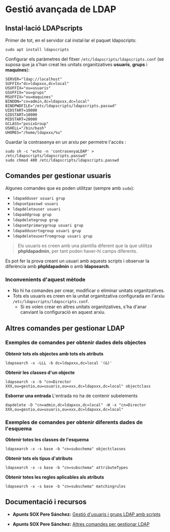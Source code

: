 # Gestió avançada de LDAP

## Instal·lació LDAPscripts

Primer de tot, en el servidor cal instal·lar el paquet ldapscripts:

`sudo apt install ldapscripts`

Configurar els paràmetres del fitxer `/etc/ldapscripts/ldapscripts.conf` (se suposa que ja s'han creat les unitats organitzatives **usuaris**, **grups** i **maquines**):

```
SERVER="ldap://localhost"
SUFFIX="dc=ldapxxx,dc=local"
USUFFIX="ou=usuaris"
GSUFFIX="ou=grups"
MSUFFIX="ou=maquines"
BINDDN="cn=admin,dc=ldapxxx,dc=local"
BINDPWDFILE="/etc/ldapscripts/ldapscripts.passwd"
UIDSTART=10000
GIDSTART=10000
MIDSTART=20000
GCLASS="posixGroup"
USHELL="/bin/bash"
UHOMES="/home/ldapxxx/%u"
```

Guardar la contrasenya en un arxiu per permetre l'accés :

```
sudo sh -c "echo -n 'contrasenyaLDAP' > /etc/ldapscripts/ldapscripts.passwd"
sudo chmod 400 /etc/ldapscripts/ldapscripts.passwd
```

## Comandes per gestionar usuaris

Algunes comandes que es poden utilitzar (sempre amb `sudo`):

* `ldapadduser usuari grup`
* `ldapsetpasswd usuari`
* `ldapdeleteuser usuari`
* `ldapaddgroup grup`
* `ldapdeletegroup grup`
* `ldapsetprimarygroup usuari grup`
* `ldapaddusertogroup usuari grup`
* `ldapdeleteuserfromgroup usuari grup`

> Els usuaris es creen amb una plantilla diferent que la que utilitza **phpldapadmin**, per tant poden haver-hi camps diferents.

Es pot fer la prova creant un usuari amb aquests scripts i observar la diferència amb **phpldapadmin** o amb **ldapsearch**.

### Inconvenients d'aquest mètode

* No hi ha comandes per crear, modificar o eliminar unitats organitzatives.
* Tots els usuaris es creen en la unitat organitzativa configurada en l'arxiu `/etc/ldapscripts/ldapscripts.conf`.
  * Si es volen crear en altres unitats organitzatives, s'ha d'anar canviant la configuració en aquest arxiu.

## Altres comandes per gestionar LDAP

### Exemples de comandes per obtenir dades dels objectes

**Obtenir tots els objectes amb tots els atributs**

`ldapsearch -x -LLL -b dc=ldapxxx,dc=local '(&)'`

**Obtenir les classes d'un objecte**

`ldapsearch -x -b "cn=Director XXX,ou=gestio,ou=usuaris,ou=xxx,dc=ldapxxx,dc=local" objectclass`

**Esborrar una entrada**
L'entrada no ha de contenir subelements

`dapdelete -D "cn=admin,dc=ldapxxx,dc=local" -W -x "cn=Director XXX,ou=gestio,ou=usuaris,ou=xxx,dc=ldapxxx,dc=local"`

### Exemples de comandes per obtenir diferents dades de l'esquema

**Obtenir totes les classes de l'esquema**

`ldapsearch -x -s base -b "cn=subschema" objectclasses`

**Obtenir tots els tipus d'atributs**

`ldapsearch -x -s base -b "cn=subschema" attributeTypes`

**Obtenir totes les regles aplicables als atributs**

`ldapsearch -x -s base -b "cn=subschema" matchingrules`

## Documentació i recursos

* **Apunts SOX Pere Sánchez:** [Gestió d'usuaris i grups LDAP amb scripts](http://moodlecf.sapalomera.cat/apunts/smx/sox/index.html?cap=1.9.19)


* **Apunts SOX Pere Sánchez:** [Altres comandes per gestionar LDAP](http://moodlecf.sapalomera.cat/apunts/smx/sox/index.html?cap=1.9.21)



